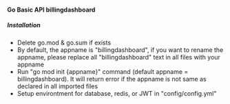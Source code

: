 #### Go Basic API billingdashboard

##### Installation
- Delete go.mod & go.sum if exists
- By default, the appname is "billingdashboard", if you want to rename the appname, please replace all "billingdashboard" text in all files with your appname
- Run "go mod init {appname}" command (default appname = billingdashboard). It will return error if the appname is not same as declared in all imported files 
- Setup environtment for database, redis, or JWT in "config/config.yml"
